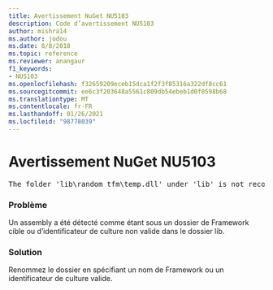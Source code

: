 ```yaml
---
title: Avertissement NuGet NU5103
description: Code d’avertissement NU5103
author: mishra14
ms.author: jodou
ms.date: 8/8/2018
ms.topic: reference
ms.reviewer: anangaur
f1_keywords:
- NU5103
ms.openlocfilehash: f32659209eceb15dca1f2f3f85316a322df8cc61
ms.sourcegitcommit: ee6c3f203648a5561c809db54ebeb1d0f0598b68
ms.translationtype: MT
ms.contentlocale: fr-FR
ms.lasthandoff: 01/26/2021
ms.locfileid: "98778039"
---
```

# <a name="nuget-warning-nu5103"></a>Avertissement NuGet NU5103
<pre>The folder 'lib\random_tfm\temp.dll' under 'lib' is not recognized as a valid framework name or a supported culture identifier. Rename it to a valid framework name or culture identifier.</pre>

### <a name="issue"></a>Problème

Un assembly a été détecté comme étant sous un dossier de Framework cible ou d’identificateur de culture non valide dans le dossier lib.


### <a name="solution"></a>Solution

Renommez le dossier en spécifiant un nom de Framework ou un identificateur de culture valide.

